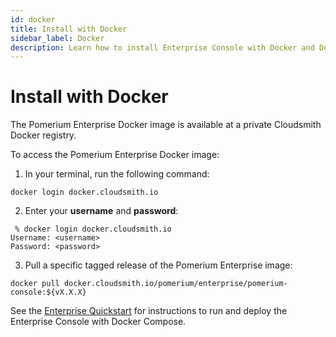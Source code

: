 ```yaml
---
id: docker
title: Install with Docker
sidebar_label: Docker
description: Learn how to install Enterprise Console with Docker and Docker Compose.
---
```


# Install with Docker

The Pomerium Enterprise Docker image is available at a private Cloudsmith Docker registry.

To access the Pomerium Enterprise Docker image:

1. In your terminal, run the following command:

```shell
docker login docker.cloudsmith.io
```

2. Enter your **username** and **password**:

```shell
 % docker login docker.cloudsmith.io
Username: <username>
Password: <password>
```

3. Pull a specific tagged release of the Pomerium Enterprise image:

```shell
docker pull docker.cloudsmith.io/pomerium/enterprise/pomerium-console:${vX.X.X}
```

See the [Enterprise Quickstart](/docs/releases/enterprise/install/quickstart) for instructions to run and deploy the Enterprise Console with Docker Compose.